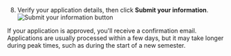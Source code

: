 8. Verify your application details, then click **Submit your information**.
   ![Submit your information button](/assets/images/help/education/submit-your-information-button.png)

If your application is approved, you'll receive a confirmation email. Applications are usually processed within a few days, but it may take longer during peak times, such as during the start of a new semester.
